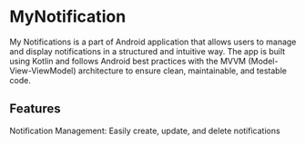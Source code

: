 # MyNotification
My Notifications is a part of  Android application that allows users to manage and display notifications in a structured and intuitive way. The app is built using Kotlin and follows Android best practices with the MVVM (Model-View-ViewModel) architecture to ensure clean, maintainable, and testable code.
## Features
Notification Management: Easily create, update, and delete notifications
